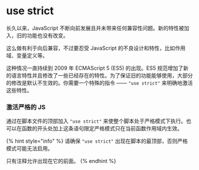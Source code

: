 # use strict

长久以来，JavaScript 不断向前发展且并未带来任何兼容性问题。新的特性被加入，旧的功能也没有改变。

这么做有利于向后兼容，不过要忍受 JavaScript 的不良设计和特性，比如作用域、变量定义等。

这种情况一直持续到 2009 年 ECMAScript 5 (ES5) 的出现。ES5 规范增加了新的语言特性并且修改了一些已经存在的特性。为了保证旧的功能能够使用，大部分的修改是默认不生效的。你需要一个特殊的指令 —— `"use strict"` 来明确地激活这些特性。

### 激活严格的 JS

通过在脚本文件的顶部加入 `"use strict"` 来使整个脚本处于严格模式下执行。也可以在函数的开头处加上这条语句限定严格模式只在当前函数作用域内生效。

{% hint style="info" %}
请确保 `"use strict"` 出现在脚本的最顶部，否则严格模式可能无法启用。

只有注释允许出现在它的前面。
{% endhint %}

